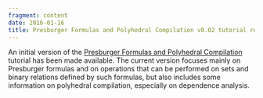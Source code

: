 ```yaml
---
fragment: content
date: 2016-01-16
title: Presburger Formulas and Polyhedral Compilation v0.02 tutorial released
---
```



An initial version of the
<a href="https://lirias.kuleuven.be/handle/123456789/523109">
Presburger Formulas and Polyhedral Compilation</a> tutorial
has been made available.
The current version focuses mainly on Presburger formulas and
on operations that can be performed on sets and binary relations
defined by such formulas, but also includes some information on
polyhedral compilation, especially on dependence analysis.
